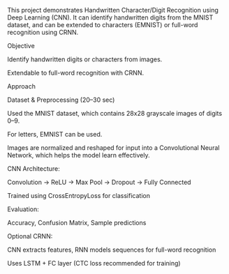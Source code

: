 This project demonstrates Handwritten Character/Digit Recognition using Deep Learning (CNN). It can identify handwritten digits from the MNIST dataset, and can be extended to characters (EMNIST) or full-word recognition using CRNN.

Objective

Identify handwritten digits or characters from images.

Extendable to full-word recognition with CRNN.

Approach

Dataset & Preprocessing (20–30 sec)

Used the MNIST dataset, which contains 28x28 grayscale images of digits 0–9.

For letters, EMNIST can be used.

Images are normalized and reshaped for input into a Convolutional Neural Network, which helps the model learn effectively.

CNN Architecture:

Convolution → ReLU → Max Pool → Dropout → Fully Connected

Trained using CrossEntropyLoss for classification

Evaluation:

Accuracy, Confusion Matrix, Sample predictions

Optional CRNN:

CNN extracts features, RNN models sequences for full-word recognition

Uses LSTM + FC layer (CTC loss recommended for training)

